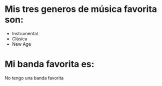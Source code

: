 # Mis tres generos de música favorita son:
- Instrumental
- Clásica
- New Age

# Mi banda favorita es:
No tengo una banda favorita

